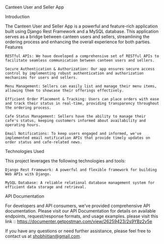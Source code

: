 Canteen User and Seller App

Introduction

The Canteen User and Seller App is a powerful and feature-rich application built using Django Rest Framework and a MySQL database. This application serves as a bridge between canteen users and sellers, streamlining the ordering process and enhancing the overall experience for both parties.
Features

    RESTful APIs: We have developed a comprehensive set of RESTful APIs to facilitate seamless communication between canteen users and sellers.

    Secure Authentication & Authorization: Our app ensures secure access control by implementing robust authentication and authorization mechanisms for users and sellers.

    Menu Management: Sellers can easily list and manage their menu items, allowing them to showcase their offerings effectively.

    Efficient Order Placement & Tracking: Users can place orders with ease and track their status in real-time, providing transparency throughout the ordering process.

    Cafe Status Management: Sellers have the ability to manage their cafe's status, keeping customers informed about availability and operating hours.

    Email Notifications: To keep users engaged and informed, we've implemented email notification APIs that provide timely updates on order status and cafe-related news.

Technologies Used

This project leverages the following technologies and tools:

    Django Rest Framework: A powerful and flexible framework for building Web APIs with Django.

    MySQL Database: A reliable relational database management system for efficient data storage and retrieval.

API Documentation

For developers and API consumers, we've provided comprehensive API documentation. Please visit our API Documentation for details on available endpoints, request/response formats, and usage examples.
 please visit this link :: https://documenter.getpostman.com/view/26259423/2s9YBz2v5e


If you have any questions or need further assistance, please feel free to contact us at shobhiitian@gmail.com.
